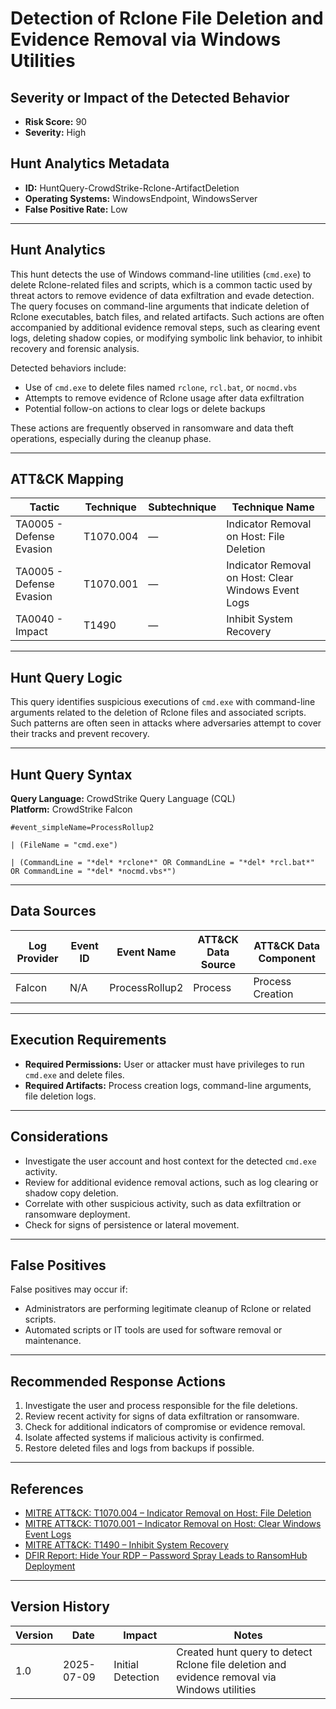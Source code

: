 # Detection of Rclone File Deletion and Evidence Removal via Windows Utilities

## Severity or Impact of the Detected Behavior

- **Risk Score:** 90  
- **Severity:** High

## Hunt Analytics Metadata

- **ID:** HuntQuery-CrowdStrike-Rclone-ArtifactDeletion
- **Operating Systems:** WindowsEndpoint, WindowsServer
- **False Positive Rate:** Low

---

## Hunt Analytics

This hunt detects the use of Windows command-line utilities (`cmd.exe`) to delete Rclone-related files and scripts, which is a common tactic used by threat actors to remove evidence of data exfiltration and evade detection. The query focuses on command-line arguments that indicate deletion of Rclone executables, batch files, and related artifacts. Such actions are often accompanied by additional evidence removal steps, such as clearing event logs, deleting shadow copies, or modifying symbolic link behavior, to inhibit recovery and forensic analysis.

Detected behaviors include:

- Use of `cmd.exe` to delete files named `rclone`, `rcl.bat`, or `nocmd.vbs`
- Attempts to remove evidence of Rclone usage after data exfiltration
- Potential follow-on actions to clear logs or delete backups

These actions are frequently observed in ransomware and data theft operations, especially during the cleanup phase.

---

## ATT&CK Mapping

| Tactic                        | Technique   | Subtechnique | Technique Name                                 |
|-------------------------------|-------------|--------------|-----------------------------------------------|
| TA0005 - Defense Evasion      | T1070.004   | —            | Indicator Removal on Host: File Deletion      |
| TA0005 - Defense Evasion      | T1070.001   | —            | Indicator Removal on Host: Clear Windows Event Logs |
| TA0040 - Impact               | T1490       | —            | Inhibit System Recovery                       |

---

## Hunt Query Logic

This query identifies suspicious executions of `cmd.exe` with command-line arguments related to the deletion of Rclone files and associated scripts. Such patterns are often seen in attacks where adversaries attempt to cover their tracks and prevent recovery.

---

## Hunt Query Syntax

**Query Language:** CrowdStrike Query Language (CQL)  
**Platform:** CrowdStrike Falcon

```fql
#event_simpleName=ProcessRollup2    

| (FileName = "cmd.exe")    

| (CommandLine = "*del* *rclone*" OR CommandLine = "*del* *rcl.bat*" OR CommandLine = "*del* *nocmd.vbs*")
```

---

## Data Sources

| Log Provider | Event ID | Event Name       | ATT&CK Data Source  | ATT&CK Data Component  |
|--------------|----------|------------------|---------------------|------------------------|
| Falcon       | N/A      | ProcessRollup2   | Process             | Process Creation       |

---

## Execution Requirements

- **Required Permissions:** User or attacker must have privileges to run `cmd.exe` and delete files.
- **Required Artifacts:** Process creation logs, command-line arguments, file deletion logs.

---

## Considerations

- Investigate the user account and host context for the detected `cmd.exe` activity.
- Review for additional evidence removal actions, such as log clearing or shadow copy deletion.
- Correlate with other suspicious activity, such as data exfiltration or ransomware deployment.
- Check for signs of persistence or lateral movement.

---

## False Positives

False positives may occur if:

- Administrators are performing legitimate cleanup of Rclone or related scripts.
- Automated scripts or IT tools are used for software removal or maintenance.

---

## Recommended Response Actions

1. Investigate the user and process responsible for the file deletions.
2. Review recent activity for signs of data exfiltration or ransomware.
3. Check for additional indicators of compromise or evidence removal.
4. Isolate affected systems if malicious activity is confirmed.
5. Restore deleted files and logs from backups if possible.

---

## References

- [MITRE ATT&CK: T1070.004 – Indicator Removal on Host: File Deletion](https://attack.mitre.org/techniques/T1070/004/)
- [MITRE ATT&CK: T1070.001 – Indicator Removal on Host: Clear Windows Event Logs](https://attack.mitre.org/techniques/T1070/001/)
- [MITRE ATT&CK: T1490 – Inhibit System Recovery](https://attack.mitre.org/techniques/T1490/)
- [DFIR Report: Hide Your RDP – Password Spray Leads to RansomHub Deployment](https://thedfirreport.com/2025/06/30/hide-your-rdp-password-spray-leads-to-ransomhub-deployment/)

---

## Version History

| Version | Date       | Impact            | Notes                                                                                      |
|---------|------------|-------------------|--------------------------------------------------------------------------------------------|
| 1.0     | 2025-07-09 | Initial Detection | Created hunt query to detect Rclone file deletion and evidence removal via Windows utilities |
